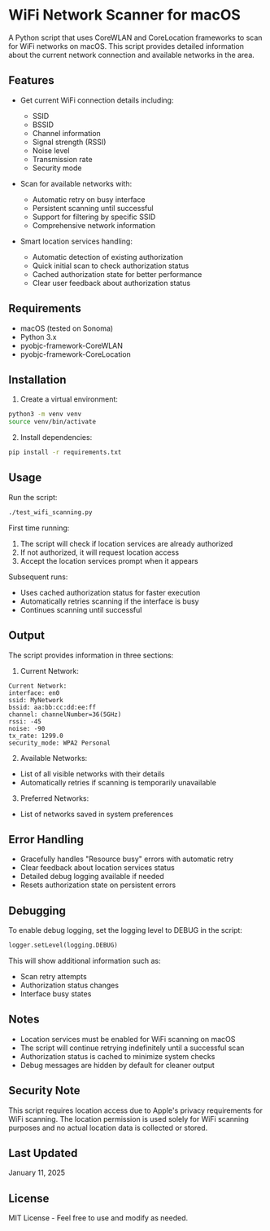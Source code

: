 # WiFi Network Scanner for macOS

A Python script that uses CoreWLAN and CoreLocation frameworks to scan for WiFi networks on macOS. This script provides detailed information about the current network connection and available networks in the area.

## Features

- Get current WiFi connection details including:
  - SSID
  - BSSID
  - Channel information
  - Signal strength (RSSI)
  - Noise level
  - Transmission rate
  - Security mode

- Scan for available networks with:
  - Automatic retry on busy interface
  - Persistent scanning until successful
  - Support for filtering by specific SSID
  - Comprehensive network information

- Smart location services handling:
  - Automatic detection of existing authorization
  - Quick initial scan to check authorization status
  - Cached authorization state for better performance
  - Clear user feedback about authorization status

## Requirements

- macOS (tested on Sonoma)
- Python 3.x
- pyobjc-framework-CoreWLAN
- pyobjc-framework-CoreLocation

## Installation

1. Create a virtual environment:
```bash
python3 -m venv venv
source venv/bin/activate
```

2. Install dependencies:
```bash
pip install -r requirements.txt
```

## Usage

Run the script:
```bash
./test_wifi_scanning.py
```

First time running:
1. The script will check if location services are already authorized
2. If not authorized, it will request location access
3. Accept the location services prompt when it appears

Subsequent runs:
- Uses cached authorization status for faster execution
- Automatically retries scanning if the interface is busy
- Continues scanning until successful

## Output

The script provides information in three sections:

1. Current Network:
```
Current Network:
interface: en0
ssid: MyNetwork
bssid: aa:bb:cc:dd:ee:ff
channel: channelNumber=36(5GHz)
rssi: -45
noise: -90
tx_rate: 1299.0
security_mode: WPA2 Personal
```

2. Available Networks:
- List of all visible networks with their details
- Automatically retries if scanning is temporarily unavailable

3. Preferred Networks:
- List of networks saved in system preferences

## Error Handling

- Gracefully handles "Resource busy" errors with automatic retry
- Clear feedback about location services status
- Detailed debug logging available if needed
- Resets authorization state on persistent errors

## Debugging

To enable debug logging, set the logging level to DEBUG in the script:
```python
logger.setLevel(logging.DEBUG)
```

This will show additional information such as:
- Scan retry attempts
- Authorization status changes
- Interface busy states

## Notes

- Location services must be enabled for WiFi scanning on macOS
- The script will continue retrying indefinitely until a successful scan
- Authorization status is cached to minimize system checks
- Debug messages are hidden by default for cleaner output

## Security Note

This script requires location access due to Apple's privacy requirements for WiFi scanning. The location permission is used solely for WiFi scanning purposes and no actual location data is collected or stored.

## Last Updated

January 11, 2025

## License

MIT License - Feel free to use and modify as needed.
